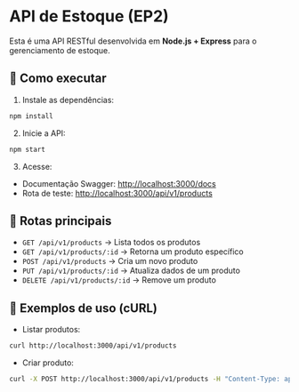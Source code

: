 # API de Estoque (EP2)

Esta é uma API RESTful desenvolvida em **Node.js + Express** para o gerenciamento de estoque.

## 🚀 Como executar

1. Instale as dependências:
```bash
npm install
```

2. Inicie a API:
```bash
npm start
```

3. Acesse:
- Documentação Swagger: [http://localhost:3000/docs](http://localhost:3000/docs)
- Rota de teste: [http://localhost:3000/api/v1/products](http://localhost:3000/api/v1/products)

## 📌 Rotas principais

- `GET /api/v1/products` → Lista todos os produtos
- `GET /api/v1/products/:id` → Retorna um produto específico
- `POST /api/v1/products` → Cria um novo produto
- `PUT /api/v1/products/:id` → Atualiza dados de um produto
- `DELETE /api/v1/products/:id` → Remove um produto

## 🧪 Exemplos de uso (cURL)

- Listar produtos:
```bash
curl http://localhost:3000/api/v1/products
```

- Criar produto:
```bash
curl -X POST http://localhost:3000/api/v1/products -H "Content-Type: application/json" -d '{ "name": "Leite 1L", "quantity": 100, "price": 5.50 }'
```
